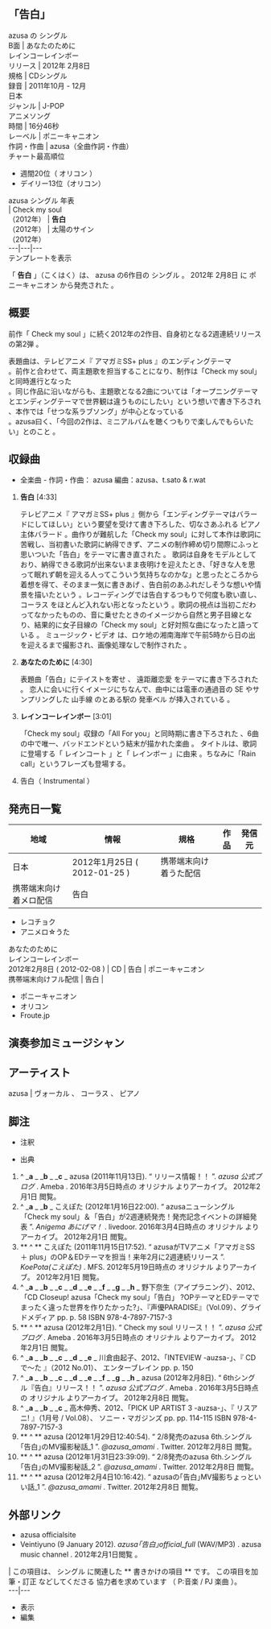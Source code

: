 「告白」  
---  
azusa  の  シングル  
B面  |  あなたのために   
レインコーレインボー  
リリース  |  2012年  2月8日   
規格  |  CDシングル   
録音  |  2011年10月 - 12月   
日本  
ジャンル  |  J-POP    
アニメソング  
時間  |  16分46秒   
レーベル  |  ポニーキャニオン   
作詞・作曲  |  azusa（全曲作詞・作曲）   
チャート最高順位  
  
  * 週間20位（  オリコン  ） 
  * デイリー13位（オリコン） 

  
azusa  シングル 年表  
|  Check my soul  
（2012年）  |  **告白**   
（2012年）  |  太陽のサイン    
（2012年）  
---|---|---  
テンプレートを表示  
  
「 **告白** 」（こくはく）は、  azusa  の6作目の  シングル  。  2012年  2月8日  に  ポニーキャニオン  から発売された
  。

##  概要



前作「  Check my soul  」に続く2012年の2作目、自身初となる2週連続リリースの第2弾          。

表題曲は、テレビアニメ『  アマガミSS+ plus  』のエンディングテーマ    
。前作と合わせて、両主題歌を担当することになり、制作は「Check my soul」と同時進行となった  
。同じ作品に沿いながらも、主題歌となる2曲については「オープニングテーマとエンディングテーマで世界観は違うものにしたい」という想いで書き下ろされ  
  、本作では「せつな系ラブソング」が中心となっている  
。azusa曰く、「今回の2作は、ミニアルバムを聴くつもりで楽しんでもらいたい」とのこと    。

##  収録曲



  * 全楽曲 - 作詞・作曲：  azusa  編曲：azusa、t.sato & r.wat 

  1. **告白** [4:33] 

     テレビアニメ『  アマガミSS+ plus  』側から「エンディングテーマはバラードにしてほしい」という要望を受けて書き下ろした、切なさあふれる  ピアノ  主体バラード        。曲作りが難航した「Check my soul」に対して本作は歌詞に苦戦し、当初書いた歌詞に納得できず、アニメの制作締め切り間際にふっと思いついた「告白」をテーマに書き直された        。 
     歌詞は自身をモデルとしており、納得できる歌詞が出来ないまま夜明けを迎えたとき、「好きな人を思って眠れず朝を迎える人ってこういう気持ちなのかな」と思ったところから着想を得て、そのまま一気に書きあげ      、告白前のあふれだしそうな想いや情景を描いたという      。レコーディングでは告白するつもりで何度も歌い直し、  コーラス  をほとんど入れない形となったという    。歌詞の視点は当初こだわってなかったものの、音に乗せたときのイメージから自然と男子目線となり、結果的に女子目線の「Check my soul」と好対照な曲になったと語っている      。 
     ミュージック・ビデオ  は、ロケ地の湘南海岸で午前5時から日の出を迎えるまで撮影され、画像処理なしで制作された        。 
  2. **あなたのために** [4:30] 

     表題曲「告白」にテイストを寄せ    、  遠距離恋愛  をテーマに書き下ろされた    。 
     恋人に会いに行くイメージにちなんで、曲中には電車の通過音の  SE  やサンプリングした  山手線  のとある駅の  発車ベル  が挿入されている    。 
  3. **レインコーレインボー** [3:01] 

     「Check my soul」収録の「All For you」と同時期に書き下ろされた    、6曲の中で唯一、バッドエンドという結末が描かれた楽曲    。 
     タイトルは、歌詞に登場する「  レインコート  」と「  レインボー  」に由来    。ちなみに「Rain call」というフレーズも登場する。 
  4. 告白（  Instrumental  ） 

##  発売日一覧



地域  |  情報  |  規格  |  作品  |  発信元   
---|---|---|---|---  
日本  |  2012年1月25日  (  2012-01-25  )  |  携帯端末向け着うた配信    
携帯端末向け着メロ配信  |  告白  | 

  * レコチョク 
  * アニメロ☆うた 

  
あなたのために  
レインコーレインボー  
2012年2月8日  (  2012-02-08  )  |  CD  |  告白  |  ポニーキャニオン   
携帯端末向けフル配信  |  告白  | 

  * ポニーキャニオン 
  * オリコン 
  * Froute.jp 

  
  
##  演奏参加ミュージシャン



アーティスト  
---  
azusa  |  ヴォーカル  、  コーラス  、  ピアノ   
  
##  脚注



  * 注釈 

  * 出典 

  1. ^  _**a** _ _**b** _ _**c** _ azusa (2011年11月13日). “  リリース情報！！  ”. _azusa 公式ブログ_ .  Ameba  . 2016年3月5日時点の  オリジナル  よりアーカイブ。  2012年2月1日  閲覧。 
  2. ^  _**a** _ _**b** _ こえぽた (2012年1月16日22:00). “  azusaニューシングル「Check my soul」＆「告白」が2週連続発売！発売記念イベントの詳細発表  ”. _Anigema あにげマ！_ . livedoor. 2016年3月4日時点の  オリジナル  よりアーカイブ。  2012年2月1日  閲覧。 
  3. ** ^  ** こえぽた (2011年11月15日17:52). “  azusaがTVアニメ「アマガミSS＋ plus」のOP＆EDテーマを担当！来年2月に2週連続リリース  ”. _KoePota(こえぽた)_ . MFS. 2012年5月19日時点の  オリジナル  よりアーカイブ。  2012年2月1日  閲覧。 
  4. ^  _**a** _ _**b** _ _**c** _ _**d** _ _**e** _ _**f** _ _**g** _ _**h** _ 野下奈生（アイプラニング）、2012、「CD Closeup! azusa「Check my soul」「告白」 ?OPテーマとEDテーマでまったく違った世界を作りたかった?」、『声優PARADISE』（Vol.09）、グライドメディア pp. p. 58  ISBN 978-4-7897-7157-3 
  5. ** ^  ** azusa (2012年2月1日). “  Check my soul リリース！！  ”. _azusa 公式ブログ_ .  Ameba  . 2016年3月5日時点の  オリジナル  よりアーカイブ。  2012年2月1日  閲覧。 
  6. ^  _**a** _ _**b** _ _**c** _ _**d** _ _**e** _ 川倉由起子、2012、「INTEVIEW -auzsa-」、『  CDで〜た  』（2012 No.01）、  エンターブレイン  pp. p. 150 
  7. ^  _**a** _ _**b** _ _**c** _ _**d** _ _**e** _ _**f** _ _**g** _ _**h** _ azusa (2012年2月8日). “  6thシングル『告白』リリース！！  ”. _azusa 公式ブログ_ .  Ameba  . 2016年3月5日時点の  オリジナル  よりアーカイブ。  2012年2月8日  閲覧。 
  8. ^  _**a** _ _**b** _ _**c** _ 高木伸秀、2012、「PICK UP ARTIST 3 -auzsa-」、『  リスアニ!  』（1月号 / Vol.08）、  ソニー・マガジンズ  pp. pp. 114-115  ISBN 978-4-7897-7157-3 
  9. ** ^  ** azusa (2012年1月29日12:40:54). “  2/8発売のazusa 6th.シングル｢告白｣のMV撮影秘話_1  ”. _@azusa_amami_ . Twitter.  2012年2月8日  閲覧。 
  10. ** ^  ** azusa (2012年1月31日23:39:09). “  2/8発売のazusa 6th.シングル｢告白｣のMV撮影秘話_2  ”. _@azusa_amami_ . Twitter.  2012年2月8日  閲覧。 
  11. ** ^  ** azusa (2012年2月4日10:16:42). “  azusaの｢告白｣MV撮影ちょっといい話_1  ”. _@azusa_amami_ . Twitter.  2012年2月8日  閲覧。 

##  外部リンク



  * azusa officialsite 
  * Veintiyuno (9 January 2012).  _azusa｢告白｣official_full_ (WAV/MP3)  . azusa music channel  . 2012年2月1日閲覧  。 

  

|  この項目は、  シングル  に関連した ** 書きかけの項目  ** です。  この項目を加筆・訂正  などしてくださる  協力者を求めています  （
P:音楽  /  PJ 楽曲  ）。  
---|---  
  
  * 表示 
  * 編集 

